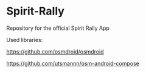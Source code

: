 # Spirit-Rally
Repository for the official Spirit Rally App

Used libraries:

https://github.com/osmdroid/osmdroid

https://github.com/utsmannn/osm-android-compose
